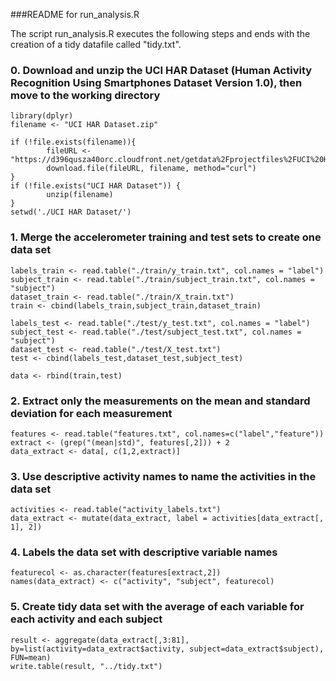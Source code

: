 ###README for run_analysis.R


The script run_analysis.R executes the following steps and ends with the creation of a tidy datafile called "tidy.txt".

### 0. Download and unzip the UCI HAR Dataset (Human Activity Recognition Using Smartphones Dataset Version 1.0), then move to the working directory
```{r}
library(dplyr)
filename <- "UCI HAR Dataset.zip"

if (!file.exists(filename)){
        fileURL <- "https://d396qusza40orc.cloudfront.net/getdata%2Fprojectfiles%2FUCI%20HAR%20Dataset.zip"
        download.file(fileURL, filename, method="curl")
}  
if (!file.exists("UCI HAR Dataset")) { 
        unzip(filename)
}
setwd('./UCI HAR Dataset/')
```

### 1. Merge the accelerometer training and test sets to create one data set
```{r}
labels_train <- read.table("./train/y_train.txt", col.names = "label")
subject_train <- read.table("./train/subject_train.txt", col.names = "subject")
dataset_train <- read.table("./train/X_train.txt")
train <- cbind(labels_train,subject_train,dataset_train)

labels_test <- read.table("./test/y_test.txt", col.names = "label")
subject_test <- read.table("./test/subject_test.txt", col.names = "subject")
dataset_test <- read.table("./test/X_test.txt")
test <- cbind(labels_test,dataset_test,subject_test)

data <- rbind(train,test)
```

### 2. Extract only the measurements on the mean and standard deviation for each measurement
```{r}
features <- read.table("features.txt", col.names=c("label","feature"))
extract <- (grep("(mean|std)", features[,2])) + 2
data_extract <- data[, c(1,2,extract)]
```

### 3. Use descriptive activity names to name the activities in the data set
```{r}
activities <- read.table("activity_labels.txt")
data_extract <- mutate(data_extract, label = activities[data_extract[, 1], 2])
```

### 4. Labels the data set with descriptive variable names
```{r}
featurecol <- as.character(features[extract,2])
names(data_extract) <- c("activity", "subject", featurecol)
```

### 5. Create tidy data set with the average of each variable for each activity and each subject
```{r}
result <- aggregate(data_extract[,3:81], by=list(activity=data_extract$activity, subject=data_extract$subject), FUN=mean)
write.table(result, "../tidy.txt")
```

